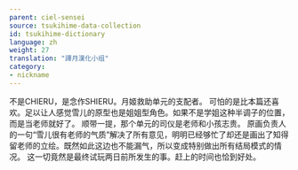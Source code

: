 ```yaml
---
parent: ciel-sensei
source: tsukihime-data-collection
id: tsukihime-dictionary
language: zh
weight: 27
translation: "譯月漢化小组"
category:
- nickname
---
```


不是CHIERU，是念作SHIERU。月姬救助单元的支配者。 
可怕的是比本篇还喜欢。足以让人感觉雪儿的原型也是姐姐型角色。如果不是学姐这种半调子的位置，而是当老师就好了。 
顺带一提，那个单元的司仪是老师和小孩志贵。 
原画负责人的一句“雪儿很有老师的气质”解决了所有意见，明明已经够忙了却还是画出了知得留老师的立绘。既然如此这边也不能漏气，所以变成特别做出所有结局模式的情况。 
这一切竟然是最终试玩两日前所发生的事。赶上的时间也恰到好处。

